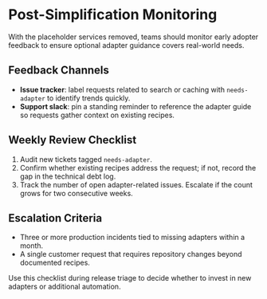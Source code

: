 # Post-Simplification Monitoring

With the placeholder services removed, teams should monitor early adopter
feedback to ensure optional adapter guidance covers real-world needs.

## Feedback Channels
- **Issue tracker**: label requests related to search or caching with
  `needs-adapter` to identify trends quickly.
- **Support slack**: pin a standing reminder to reference the adapter guide so
  requests gather context on existing recipes.

## Weekly Review Checklist
1. Audit new tickets tagged `needs-adapter`.
2. Confirm whether existing recipes address the request; if not, record the gap
   in the technical debt log.
3. Track the number of open adapter-related issues. Escalate if the count grows
   for two consecutive weeks.

## Escalation Criteria
- Three or more production incidents tied to missing adapters within a month.
- A single customer request that requires repository changes beyond documented
  recipes.

Use this checklist during release triage to decide whether to invest in new
adapters or additional automation.
